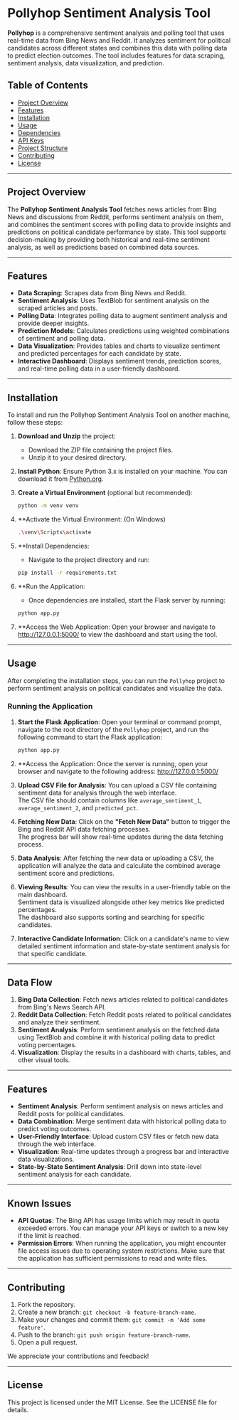 # Pollyhop Sentiment Analysis Tool

**Pollyhop** is a comprehensive sentiment analysis and polling tool that uses real-time data from Bing News and Reddit. It analyzes sentiment for political candidates across different states and combines this data with polling data to predict election outcomes. The tool includes features for data scraping, sentiment analysis, data visualization, and prediction.

## Table of Contents

- [Project Overview](#project-overview)
- [Features](#features)
- [Installation](#installation)
- [Usage](#usage)
- [Dependencies](#dependencies)
- [API Keys](#api-keys)
- [Project Structure](#project-structure)
- [Contributing](#contributing)
- [License](#license)

---

## Project Overview

The **Pollyhop Sentiment Analysis Tool** fetches news articles from Bing News and discussions from Reddit, performs sentiment analysis on them, and combines the sentiment scores with polling data to provide insights and predictions on political candidate performance by state. This tool supports decision-making by providing both historical and real-time sentiment analysis, as well as predictions based on combined data sources.

---

## Features

- **Data Scraping**: Scrapes data from Bing News and Reddit.
- **Sentiment Analysis**: Uses TextBlob for sentiment analysis on the scraped articles and posts.
- **Polling Data**: Integrates polling data to augment sentiment analysis and provide deeper insights.
- **Prediction Models**: Calculates predictions using weighted combinations of sentiment and polling data.
- **Data Visualization**: Provides tables and charts to visualize sentiment and predicted percentages for each candidate by state.
- **Interactive Dashboard**: Displays sentiment trends, prediction scores, and real-time polling data in a user-friendly dashboard.

---

## Installation

To install and run the Pollyhop Sentiment Analysis Tool on another machine, follow these steps:

1. **Download and Unzip** the project:
   - Download the ZIP file containing the project files.
   - Unzip it to your desired directory.

2. **Install Python**: Ensure Python 3.x is installed on your machine. You can download it from [Python.org](https://www.python.org/downloads/).

3. **Create a Virtual Environment** (optional but recommended):
   ```bash
   python -m venv venv

4. **Activate the Virtual Environment: (On Windows)
   ```bash 
   .\venv\Scripts\activate

5. **Install Dependencies: 
   - Navigate to the project directory and run:
   ```bash
   pip install -r requirements.txt

6. **Run the Application: 
   - Once dependencies are installed, start the Flask server by running:
   ```bash
   python app.py

7. **Access the Web Application: Open your browser and navigate to http://127.0.0.1:5000/ to view the dashboard and start    using the tool.

---

## Usage

After completing the installation steps, you can run the `Pollyhop` project to perform sentiment analysis on political candidates and visualize the data.

### Running the Application

1. **Start the Flask Application**:
   Open your terminal or command prompt, navigate to the root directory of the `Pollyhop` project, and run the following command to start the Flask application:

   ```bash
   python app.py

2. **Access the Application: Once the server is running, open your browser and navigate to the following address:
http://127.0.0.1:5000/

3. **Upload CSV File for Analysis**:
   You can upload a CSV file containing sentiment data for analysis through the web interface.  
   The CSV file should contain columns like `average_sentiment_1`, `average_sentiment_2`, and `predicted_pct`.

4. **Fetching New Data**:
   Click on the **"Fetch New Data"** button to trigger the Bing and Reddit API data fetching processes.  
   The progress bar will show real-time updates during the data fetching process.

5. **Data Analysis**:
   After fetching the new data or uploading a CSV, the application will analyze the data and calculate the combined average sentiment score and predictions.

6. **Viewing Results**:
   You can view the results in a user-friendly table on the main dashboard.  
   Sentiment data is visualized alongside other key metrics like predicted percentages.  
   The dashboard also supports sorting and searching for specific candidates.

7. **Interactive Candidate Information**:
   Click on a candidate's name to view detailed sentiment information and state-by-state sentiment analysis for that specific candidate.

---

## Data Flow

1. **Bing Data Collection**: Fetch news articles related to political candidates from Bing's News Search API.
2. **Reddit Data Collection**: Fetch Reddit posts related to political candidates and analyze their sentiment.
3. **Sentiment Analysis**: Perform sentiment analysis on the fetched data using TextBlob and combine it with historical polling data to predict voting percentages.
4. **Visualization**: Display the results in a dashboard with charts, tables, and other visual tools.

---

## Features

- **Sentiment Analysis**: Perform sentiment analysis on news articles and Reddit posts for political candidates.
- **Data Combination**: Merge sentiment data with historical polling data to predict voting outcomes.
- **User-Friendly Interface**: Upload custom CSV files or fetch new data through the web interface.
- **Visualization**: Real-time updates through a progress bar and interactive data visualizations.
- **State-by-State Sentiment Analysis**: Drill down into state-level sentiment analysis for each candidate.

---

## Known Issues

- **API Quotas**: The Bing API has usage limits which may result in quota exceeded errors. You can manage your API keys or switch to a new key if the limit is reached.
- **Permission Errors**: When running the application, you might encounter file access issues due to operating system restrictions. Make sure that the application has sufficient permissions to read and write files.

---

## Contributing

1. Fork the repository.
2. Create a new branch: `git checkout -b feature-branch-name`.
3. Make your changes and commit them: `git commit -m 'Add some feature'`.
4. Push to the branch: `git push origin feature-branch-name`.
5. Open a pull request.

We appreciate your contributions and feedback!

---

## License

This project is licensed under the MIT License. See the LICENSE file for details.




